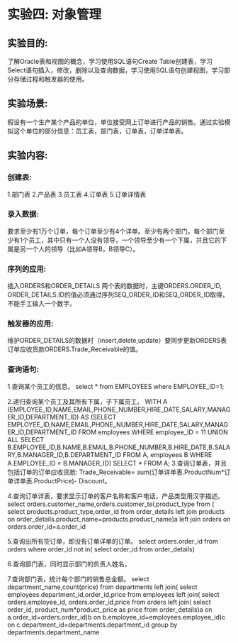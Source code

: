 # 实验四: 对象管理
## 实验目的: 
了解Oracle表和视图的概念，学习使用SQL语句Create Table创建表，学习Select语句插入，修改，删除以及查询数据，学习使用SQL语句创建视图，学习部分存储过程和触发器的使用。
## 实验场景:
假设有一个生产某个产品的单位，单位接受网上订单进行产品的销售。通过实验模拟这个单位的部分信息：员工表，部门表，订单表，订单详单表。
## 实验内容:
### 创建表:
1.部门表
2.产品表
3.员工表
4.订单表
5.订单详情表
### 录入数据:
要求至少有1万个订单，每个订单至少有4个详单。至少有两个部门，每个部门至少有1个员工，其中只有一个人没有领导，一个领导至少有一个下属，并且它的下属是另一个人的领导（比如A领导B，B领导C）。
### 序列的应用:
插入ORDERS和ORDER_DETAILS 两个表的数据时，主键ORDERS.ORDER_ID, ORDER_DETAILS.ID的值必须通过序列SEQ_ORDER_ID和SEQ_ORDER_ID取得，不能手工输入一个数字。
### 触发器的应用:
维护ORDER_DETAILS的数据时（insert,delete,update）要同步更新ORDERS表订单应收货款ORDERS.Trade_Receivable的值。
### 查询语句:
1.查询某个员工的信息。
select * from EMPLOYEES where EMPLOYEE_ID=1;

2.递归查询某个员工及其所有下属，子下属员工。
WITH A (EMPLOYEE_ID,NAME,EMAIL,PHONE_NUMBER,HIRE_DATE,SALARY,MANAGER_ID,DEPARTMENT_ID) AS
  (SELECT EMPLOYEE_ID,NAME,EMAIL,PHONE_NUMBER,HIRE_DATE,SALARY,MANAGER_ID,DEPARTMENT_ID
    FROM employees WHERE employee_ID = 11
    UNION ALL
  SELECT B.EMPLOYEE_ID,B.NAME,B.EMAIL,B.PHONE_NUMBER,B.HIRE_DATE,B.SALARY,B.MANAGER_ID,B.DEPARTMENT_ID
    FROM A, employees B WHERE A.EMPLOYEE_ID = B.MANAGER_ID)
SELECT * FROM A;
3.查询订单表，并且包括订单的订单应收货款: Trade_Receivable= sum(订单详单表.ProductNum*订单详单表.ProductPrice)- Discount。


4.查询订单详表，要求显示订单的客户名称和客户电话，产品类型用汉字描述。
select orders.customer_name,orders.customer_tel,product_type from (
select products.product_type,order_id from order_details left join products on order_details.product_name=products.product_name)a
left join orders on orders.order_id=a.order_id

5.查询出所有空订单，即没有订单详单的订单。
select orders.order_id from orders where order_id not in(
select order_id from order_details)

6.查询部门表，同时显示部门的负责人姓名。



7.查询部门表，统计每个部门的销售总金额。
select department_name,count(price) from departments left join(
select employees.department_id,order_id,price from employees left join(
select orders.employee_id, orders.order_id,price from orders left join( 
select order_id, product_num*product_price as price from order_details)a on a.order_id=orders.order_id)b on b.employee_id=employees.employee_id)c on c.department_id=departments.department_id
group by departments.department_name